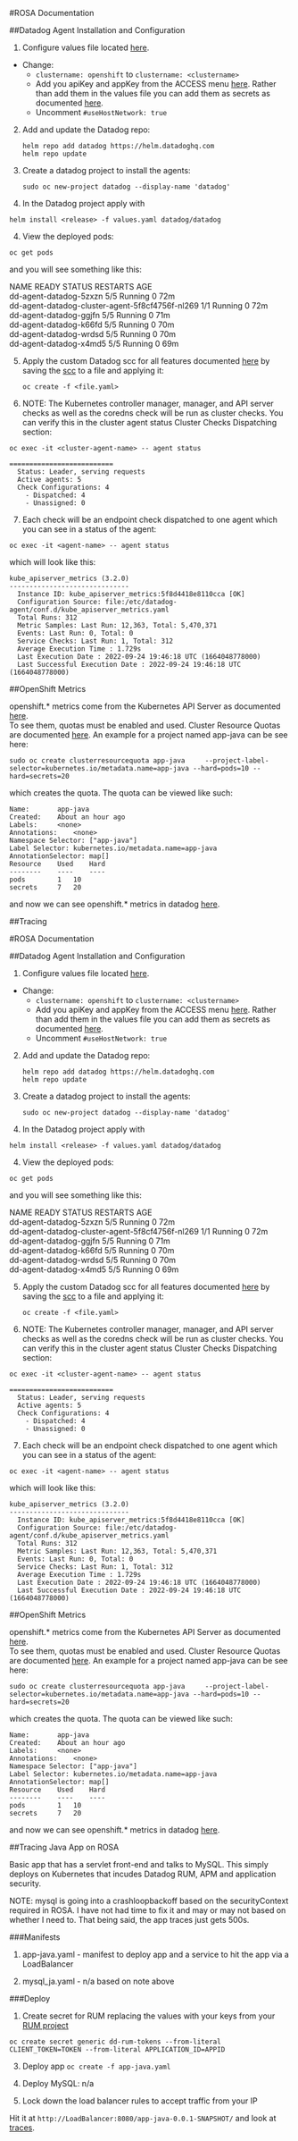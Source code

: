 #ROSA Documentation

##Datadog Agent Installation and Configuration  

1) Configure values file located
[here](https://gist.github.com/jgibbons-cp/edc33a0e96c8f2f2ef393eef201edea2).  

- Change:  
  - ```clustername: openshift``` to ```clustername: <clustername>```  
  - Add you apiKey and appKey from the ACCESS menu
[here](https://app.datadoghq.com/organization-settings/users).  Rather than
add them in the values file you can add them as secrets as documented
[here](https://github.com/DataDog/helm-charts/blob/main/charts/datadog/values.yaml#L29-L49).  
  - Uncomment ```#useHostNetwork: true```  

2) Add and update the Datadog repo:  

   ```
   helm repo add datadog https://helm.datadoghq.com
   helm repo update
   ```  

3) Create a datadog project to install the agents:  

   ```
   sudo oc new-project datadog --display-name 'datadog'
   ```  

4) In the Datadog project apply with
```
helm install <release> -f values.yaml datadog/datadog
```

4) View the deployed pods:  

```
oc get pods
```  
and you will see something like this:  

NAME                                              READY   STATUS    RESTARTS   AGE  
dd-agent-datadog-5zxzn                            5/5     Running   0          72m  
dd-agent-datadog-cluster-agent-5f8cf4756f-nl269   1/1     Running   0          72m  
dd-agent-datadog-ggjfn                            5/5     Running   0          71m  
dd-agent-datadog-k66fd                            5/5     Running   0          70m  
dd-agent-datadog-wrdsd                            5/5     Running   0          70m  
dd-agent-datadog-x4md5                            5/5     Running   0          69m  

5) Apply the custom Datadog scc for all features documented
[here](https://docs.datadoghq.com/integrations/openshift/?tab=daemonset#custom-datadog-scc-for-all-features)
 by saving the [scc](https://github.com/DataDog/datadog-agent/blob/main/Dockerfiles/manifests/openshift/scc.yaml)
 to a file and applying it:  

   ```
   oc create -f <file.yaml>
   ```  

6) NOTE: The Kubernetes controller manager, manager, and API server checks as
well as the coredns check will be run as cluster checks.  You can verify this
in the cluster agent status Cluster Checks Dispatching section:  

```
oc exec -it <cluster-agent-name> -- agent status
```  

```Cluster Checks Dispatching  
==========================  
  Status: Leader, serving requests  
  Active agents: 5  
  Check Configurations: 4  
    - Dispatched: 4  
    - Unassigned: 0  
```  

7) Each check will be an endpoint check dispatched to one agent which you can see
in a status of the agent:  

```
oc exec -it <agent-name> -- agent status  
```  

which will look like this:  

```  
kube_apiserver_metrics (3.2.0)  
------------------------------  
  Instance ID: kube_apiserver_metrics:5f8d4418e8110cca [OK]  
  Configuration Source: file:/etc/datadog-agent/conf.d/kube_apiserver_metrics.yaml  
  Total Runs: 312  
  Metric Samples: Last Run: 12,363, Total: 5,470,371  
  Events: Last Run: 0, Total: 0  
  Service Checks: Last Run: 1, Total: 312  
  Average Execution Time : 1.729s  
  Last Execution Date : 2022-09-24 19:46:18 UTC (1664048778000)  
  Last Successful Execution Date : 2022-09-24 19:46:18 UTC (1664048778000)  
  ```  

##OpenShift Metrics

openshift.* metrics come from the Kubernetes API Server as documented
[here](https://docs.datadoghq.com/integrations/openshift/?tab=daemonset#overview).  
To see them, quotas must be enabled and used.  Cluster Resource Quotas are
documented [here](https://docs.openshift.com/container-platform/4.6/applications/quotas/quotas-setting-across-multiple-projects.html). An example for a project named app-java can be see here:  

```
sudo oc create clusterresourcequota app-java     --project-label-selector=kubernetes.io/metadata.name=app-java --hard=pods=10 --hard=secrets=20
```

which creates the quota.  The quota can be viewed like such:  

```  
Name:		app-java  
Created:	About an hour ago  
Labels:		<none>  
Annotations:	<none>  
Namespace Selector: ["app-java"]  
Label Selector: kubernetes.io/metadata.name=app-java  
AnnotationSelector: map[]  
Resource	Used	Hard  
--------	----	----  
pods		1	10  
secrets		7	20  
```  

and now we can see openshift.* metrics in datadog
[here](https://app.datadoghq.com/metric/summary?filter=openshift).  

##Tracing

#ROSA Documentation

##Datadog Agent Installation and Configuration  

1) Configure values file located
[here](https://gist.github.com/jgibbons-cp/edc33a0e96c8f2f2ef393eef201edea2).  

- Change:  
  - ```clustername: openshift``` to ```clustername: <clustername>```  
  - Add you apiKey and appKey from the ACCESS menu
[here](https://app.datadoghq.com/organization-settings/users).  Rather than
add them in the values file you can add them as secrets as documented
[here](https://github.com/DataDog/helm-charts/blob/main/charts/datadog/values.yaml#L29-L49).  
  - Uncomment ```#useHostNetwork: true```  

2) Add and update the Datadog repo:  

   ```
   helm repo add datadog https://helm.datadoghq.com
   helm repo update
   ```  

3) Create a datadog project to install the agents:  

   ```
   sudo oc new-project datadog --display-name 'datadog'
   ```  

4) In the Datadog project apply with
```
helm install <release> -f values.yaml datadog/datadog
```

4) View the deployed pods:  

```
oc get pods
```  
and you will see something like this:  

NAME                                              READY   STATUS    RESTARTS   AGE  
dd-agent-datadog-5zxzn                            5/5     Running   0          72m  
dd-agent-datadog-cluster-agent-5f8cf4756f-nl269   1/1     Running   0          72m  
dd-agent-datadog-ggjfn                            5/5     Running   0          71m  
dd-agent-datadog-k66fd                            5/5     Running   0          70m  
dd-agent-datadog-wrdsd                            5/5     Running   0          70m  
dd-agent-datadog-x4md5                            5/5     Running   0          69m  

5) Apply the custom Datadog scc for all features documented
[here](https://docs.datadoghq.com/integrations/openshift/?tab=daemonset#custom-datadog-scc-for-all-features)
 by saving the [scc](https://github.com/DataDog/datadog-agent/blob/main/Dockerfiles/manifests/openshift/scc.yaml)
 to a file and applying it:  

   ```
   oc create -f <file.yaml>
   ```  

6) NOTE: The Kubernetes controller manager, manager, and API server checks as
well as the coredns check will be run as cluster checks.  You can verify this
in the cluster agent status Cluster Checks Dispatching section:  

```
oc exec -it <cluster-agent-name> -- agent status
```  

```Cluster Checks Dispatching  
==========================  
  Status: Leader, serving requests  
  Active agents: 5  
  Check Configurations: 4  
    - Dispatched: 4  
    - Unassigned: 0  
```  

7) Each check will be an endpoint check dispatched to one agent which you can see
in a status of the agent:  

```
oc exec -it <agent-name> -- agent status  
```  

which will look like this:  

```  
kube_apiserver_metrics (3.2.0)  
------------------------------  
  Instance ID: kube_apiserver_metrics:5f8d4418e8110cca [OK]  
  Configuration Source: file:/etc/datadog-agent/conf.d/kube_apiserver_metrics.yaml  
  Total Runs: 312  
  Metric Samples: Last Run: 12,363, Total: 5,470,371  
  Events: Last Run: 0, Total: 0  
  Service Checks: Last Run: 1, Total: 312  
  Average Execution Time : 1.729s  
  Last Execution Date : 2022-09-24 19:46:18 UTC (1664048778000)  
  Last Successful Execution Date : 2022-09-24 19:46:18 UTC (1664048778000)  
  ```  

##OpenShift Metrics

openshift.* metrics come from the Kubernetes API Server as documented
[here](https://docs.datadoghq.com/integrations/openshift/?tab=daemonset#overview).  
To see them, quotas must be enabled and used.  Cluster Resource Quotas are
documented [here](https://docs.openshift.com/container-platform/4.6/applications/quotas/quotas-setting-across-multiple-projects.html). An example for a project named app-java can be see here:  

```
sudo oc create clusterresourcequota app-java     --project-label-selector=kubernetes.io/metadata.name=app-java --hard=pods=10 --hard=secrets=20
```

which creates the quota.  The quota can be viewed like such:  

```  
Name:		app-java  
Created:	About an hour ago  
Labels:		<none>  
Annotations:	<none>  
Namespace Selector: ["app-java"]  
Label Selector: kubernetes.io/metadata.name=app-java  
AnnotationSelector: map[]  
Resource	Used	Hard  
--------	----	----  
pods		1	10  
secrets		7	20  
```  

and now we can see openshift.* metrics in datadog
[here](https://app.datadoghq.com/metric/summary?filter=openshift).  

##Tracing Java App on ROSA

Basic app that has a servlet front-end and talks to MySQL.  This simply deploys
on Kubernetes that incudes Datadog RUM, APM and application security.  

NOTE: mysql is going into a crashloopbackoff based on the securityContext
required in ROSA.  I have not had time to fix it and may or may not based on
whether I need to.  That being said, the app traces just gets 500s.  

###Manifests

1) app-java.yaml - manifest to deploy app and a service to hit the app via a
LoadBalancer  

2) mysql_ja.yaml - n/a based on note above

###Deploy  

1) Create secret for RUM replacing the values with your keys from your
[RUM project](https://app.datadoghq.com/rum/list?from_ts=1663967470366&to_ts=1664053870366&live=true)  

 ```
 oc create secret generic dd-rum-tokens --from-literal CLIENT_TOKEN=TOKEN --from-literal APPLICATION_ID=APPID  
 ```  

3) Deploy app ```oc create -f app-java.yaml```

2) Deploy MySQL: n/a  

3) Lock down the load  balancer rules to accept traffic from your IP

Hit it at ```http://LoadBalancer:8080/app-java-0.0.1-SNAPSHOT/```
and look at [traces](https://app.datadoghq.com/apm/traces?query=env%3Alab&cols=core_service%2Ccore_resource_name%2Clog_duration%2Clog_http.method%2Clog_http.status_code&historicalData=false&messageDisplay=inline&sort=desc&start=1664053077903&end=1664053977903&paused=false).    
